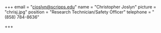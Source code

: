 +++
email = "cjoslyn@scripps.edu"
name = "Christopher Joslyn"
picture = "chrisj.jpg"
position = "Research Technician/Safety Officer"
telephone = "(858) 784-8636"

+++


